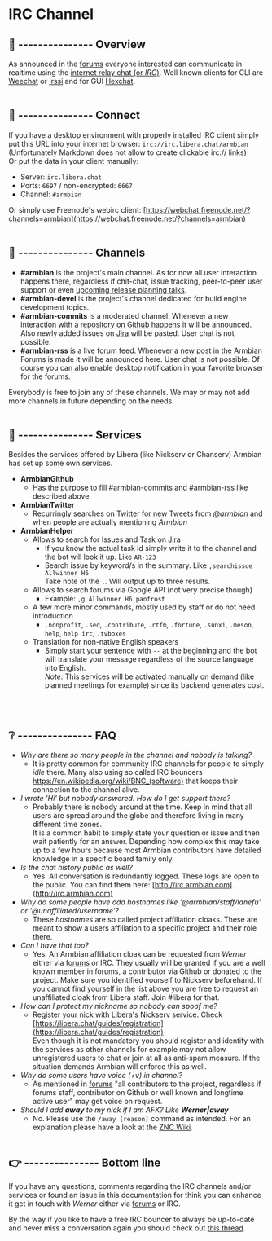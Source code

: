 # IRC Channel


## 👏 --------------- Overview

As announced in the [forums](https://forum.armbian.com/topic/12803-armbian-irc-channel/) everyone interested can communicate in realtime using the [internet relay chat (or *IRC*)](https://de.wikipedia.org/wiki/Internet_Relay_Chat).
Well known clients for CLI are [Weechat](https://weechat.org/) or [Irssi](https://irssi.org/) and for GUI [Hexchat](https://hexchat.github.io/). 
  <br/><br/>
  
## 🔌 --------------- Connect

If you have a desktop environment with properly installed IRC client simply put this URL into your internet browser: `irc://irc.libera.chat/armbian` (Unfortunately Markdown does not allow to create clickable irc:// links)  
Or put the data in your client manually:

+ Server: `irc.libera.chat`  
+ Ports: `6697` / non-encrypted: `6667`  
+ Channel: `#armbian`  

Or simply use Freenode's webirc client: [https://webchat.freenode.net/?channels=armbian](https://webchat.freenode.net/?channels=armbian)
<br/><br/>

## 💬 --------------- Channels

- **#armbian** is the project's main channel. As for now all user interaction happens there, regardless if chit-chat, issue tracking, peer-to-peer user support or even [upcoming release planning talks](https://docs.armbian.com/Process_Release-Model/#release-planning).
- **#armbian-devel** is the project's channel dedicated for build engine development topics.
- **#armbian-commits** is a moderated channel. Whenever a new interaction with a [repository on Github](https://github.com/armbian/) happens it will be announced. Also newly added issues on [Jira](https://armbian.atlassian.net/projects/AR/issues/?filter=allissues) will be pasted. User chat is not possible.
- **#armbian-rss** is a live forum feed. Whenever a new post in the Armbian Forums is made it will be announced here. User chat is not possible.
Of course you can also enable desktop notification in your favorite browser for the forums.

Everybody is free to join any of these channels.
We may or may not add more channels in future depending on the needs.
<br/><br/>

## 👮 --------------- Services

Besides the services offered by Libera (like Nickserv or Chanserv) Armbian has set up some own services.  

- **ArmbianGithub**
    - Has the purpose to fill #armbian-commits and #armbian-rss like described above
- **ArmbianTwitter**
    - Recurringly searches on Twitter for new Tweets from [*@armbian*](https://twitter.com/armbian) and when people are actually mentioning *Armbian*
- **ArmbianHelper**
    - Allows to search for Issues and Task on [Jira](https://armbian.atlassian.net/projects/AR/issues)
        - If you know the actual task id simply write it to the channel and the bot will look it up. Like `AR-123`
        - Search issue by keyword/s in the summary. Like `,searchissue Allwinner H6`  
          Take note of the `,`. Will output up to three results.
    - Allows to search forums via Google API (not very precise though)
        - Example: `,g Allwinner H6 panfrost`
    - A few more minor commands, mostly used by staff or do not need introduction
        - `.nonprofit`, `.sed`, `.contribute`, `.rtfm`, `.fortune`, `.sunxi`, `.meson`, `help`, `help irc`, `.tvboxes`
    - Translation for non-native English speakers
        - Simply start your sentence with `--` at the beginning and the bot will translate your message regardless of the source language into English.  
          *Note*: This services will be activated manually on demand (like planned meetings for example) since its backend generates cost.
        
<br/><br/>

## ❔ --------------- FAQ
- *Why are there so many people in the channel and nobody is talking?*
    - It is pretty common for community IRC channels for people to simply *idle* there. Many also using so called IRC bouncers https://en.wikipedia.org/wiki/BNC_(software) that keeps their connection to the channel alive.
- *I wrote 'Hi' but nobody answered. How do I get support there?*  
    - Probably there is nobody around at the time. Keep in mind that all users are spread around the globe and therefore living in many different time zones.  
It is a common habit to simply state your question or issue and then wait patiently for an answer. Depending how complex this may take up to a few hours because most Armbian contributors have detailed knowledge in a specific board family only.
- *Is the chat history public as well?*  
    - Yes. All conversation is redundantly logged. These logs are open to the public. You can find them here: [http://irc.armbian.com](http://irc.armbian.com)
- *Why do some people have odd hostnames like '@armbian/staff/lanefu' or '@unaffiliated/username'?*  
    - These *hostnames* are so called project affiliation cloaks. These are meant to show a users affiliation to a specific project and their role there.
- *Can I have that too?*  
    - Yes. An Armbian affiliation cloak can be requested from *Werner* either via [forums](https://forum.armbian.com/profile/9032-werner/) or IRC. They usually will be granted if you are a well known member in forums, a contributor via Github or donated to the project. Make sure you identified yourself to Nickserv beforehand.
If you cannot find yourself in the list above you are free to request an unaffiliated cloak from Libera staff. Join #libera for that.
- *How can I protect my nickname so nobody can spoof me?*  
    - Register your nick with Libera's Nickserv service. Check [https://libera.chat/guides/registration](https://libera.chat/guides/registration)  
    Even though it is not mandatory you should register and identify with the services as other channels for example may not allow unregistered users to chat or join at all as anti-spam measure. If the situation demands Armbian will enforce this as well.
- *Why do some users have voice (+v) in channel?*  
    - As mentioned in [forums](https://forum.armbian.com/topic/12803-armbian-irc-chat/?tab=comments#comment-96828) "all contributors to the project, regardless if forums staff, contributor on Github or well known and longtime active user" may get voice on request.
- *Should I add __away__ to my nick if I am AFK? Like __Werner|away__*  
    - No. Please use the `/away [reason]` command as intended. For an explanation please have a look at the [ZNC Wiki](https://wiki.znc.in/Awaynick).
<br/><br/>

## 👉 --------------- Bottom line
If you have any questions, comments regarding the IRC channels and/or services or found an issue in this documentation for think you can enhance it get in touch with *Werner* either via [forums](https://forum.armbian.com/profile/9032-werner/) or IRC.

By the way if you like to have a free IRC bouncer to always be up-to-date and never miss a conversation again you should check out [this thread](https://forum.armbian.com/topic/13943-irc-bouncer-giveaway/).

